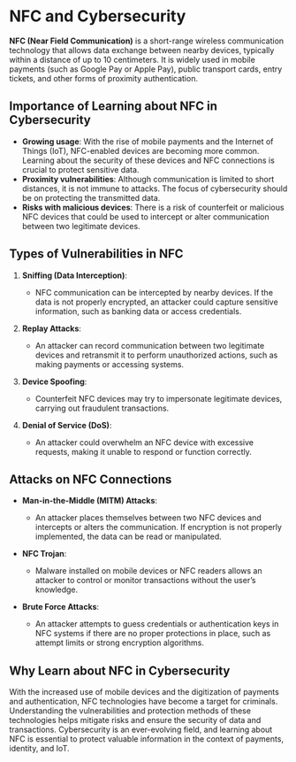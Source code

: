 # NFC and Cybersecurity

**NFC (Near Field Communication)** is a short-range wireless communication technology that allows data exchange between nearby devices, typically within a distance of up to 10 centimeters. It is widely used in mobile payments (such as Google Pay or Apple Pay), public transport cards, entry tickets, and other forms of proximity authentication.

## Importance of Learning about NFC in Cybersecurity

- **Growing usage**: With the rise of mobile payments and the Internet of Things (IoT), NFC-enabled devices are becoming more common. Learning about the security of these devices and NFC connections is crucial to protect sensitive data.
- **Proximity vulnerabilities**: Although communication is limited to short distances, it is not immune to attacks. The focus of cybersecurity should be on protecting the transmitted data.
- **Risks with malicious devices**: There is a risk of counterfeit or malicious NFC devices that could be used to intercept or alter communication between two legitimate devices.

## Types of Vulnerabilities in NFC

1. **Sniffing (Data Interception)**:
   - NFC communication can be intercepted by nearby devices. If the data is not properly encrypted, an attacker could capture sensitive information, such as banking data or access credentials.

2. **Replay Attacks**:
   - An attacker can record communication between two legitimate devices and retransmit it to perform unauthorized actions, such as making payments or accessing systems.

3. **Device Spoofing**:
   - Counterfeit NFC devices may try to impersonate legitimate devices, carrying out fraudulent transactions.

4. **Denial of Service (DoS)**:
   - An attacker could overwhelm an NFC device with excessive requests, making it unable to respond or function correctly.

## Attacks on NFC Connections

- **Man-in-the-Middle (MITM) Attacks**:
  - An attacker places themselves between two NFC devices and intercepts or alters the communication. If encryption is not properly implemented, the data can be read or manipulated.

- **NFC Trojan**:
  - Malware installed on mobile devices or NFC readers allows an attacker to control or monitor transactions without the user’s knowledge.

- **Brute Force Attacks**:
  - An attacker attempts to guess credentials or authentication keys in NFC systems if there are no proper protections in place, such as attempt limits or strong encryption algorithms.

## Why Learn about NFC in Cybersecurity

With the increased use of mobile devices and the digitization of payments and authentication, NFC technologies have become a target for criminals. Understanding the vulnerabilities and protection methods of these technologies helps mitigate risks and ensure the security of data and transactions. Cybersecurity is an ever-evolving field, and learning about NFC is essential to protect valuable information in the context of payments, identity, and IoT.